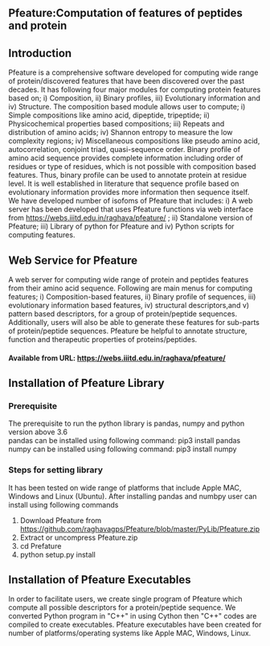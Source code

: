 ## Pfeature:Computation of features of peptides and protein
## Introduction
Pfeature is a comprehensive software developed for computing wide range of protein/discovered features that have been discovered over the past decades. It has following four major modules for computing protein features based on; i) Composition, ii) Binary profiles, iii) Evolutionary information and iv) Structure.  The composition based module allows user to compute; i) Simple compositions like amino acid, dipeptide, tripeptide; ii) Physicochemical properties based compositions; iii) Repeats and distribution of amino acids; iv) Shannon entropy to measure the low complexity regions; iv) Miscellaneous compositions like pseudo amino acid, autocorrelation, conjoint triad, quasi-sequence order. Binary profile of amino acid sequence provides complete information including order of residues or type of residues, which is not possible with composition based features. Thus, binary profile can be used to annotate protein at residue level. It is well established in literature that sequence profile based on evolutionary information provides more information then sequence itself.
We have developed number of isofoms of Pfeature that includes: i) A web server has been developed that uses Pfeature functions via web interface from https://webs.iiitd.edu.in/raghava/pfeature/ ; ii) Standalone version of Pfeature; iii) Library of python for Pfeature and iv) Python scripts for computing features. 
## Web Service for Pfeature
A web server for computing wide range of protein and peptides features from their amino acid sequence. Following are main menus for computing features; i) Composition-based features, ii) Binary profile of sequences, iii) evolutionary information based features, iv) structural descriptors,and v) pattern based descriptors, for a group of protein/peptide sequences. Additionally, users will also be able to generate these features for sub-parts of protein/peptide sequences. Pfeature be helpful to annotate structure, function and therapeutic properties of proteins/peptides.
#### Available from URL: https://webs.iiitd.edu.in/raghava/pfeature/

## Installation of Pfeature Library
### Prerequisite
The prerequisite to run the python library is pandas, numpy and python version above 3.6<br>
pandas can be installed using following command: pip3 install pandas<br>
numpy can be installed using following command: pip3 install numpy<br>
### Steps for setting library
It has been tested on wide range of platforms that include Apple MAC, Windows and Linux (Ubuntu). After installing pandas and numbpy user can install using following commands<br>
1) Download Pfeature from https://github.com/raghavagps/Pfeature/blob/master/PyLib/Pfeature.zip 
2) Extract or uncompress Pfeature.zip
3) cd Prefature
4) python setup.py install

## Installation of Pfeature Executables
In order to facilitate users, we create single program of Pfeature which compute all possible descriptors for a protein/peptide sequence. We converted Python program in "C++" in using Cython then "C++" codes are compiled to create executables. Pfeature executables have been created for number of platforms/operating systems like Apple MAC, Windows, Linux. 
 
